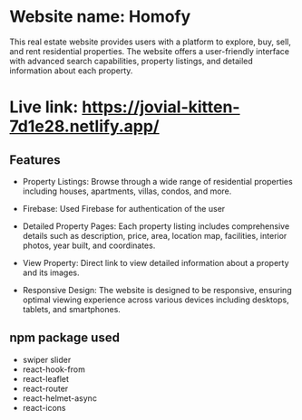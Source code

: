 
# Website name: Homofy

This real estate website provides users with a platform to explore, buy, sell, and rent residential properties. The website offers a user-friendly interface with advanced search capabilities, property listings, and detailed information about each property.

# Live link: https://jovial-kitten-7d1e28.netlify.app/

## Features

- Property Listings: Browse through a wide range of residential properties including houses, apartments, villas, condos, and more.

- Firebase: Used Firebase for authentication of the user

- Detailed Property Pages: Each property listing includes comprehensive details such as description, price, area, location map, facilities, interior photos, year built, and coordinates.

- View Property: Direct link to view detailed information about a property and its images.

- Responsive Design: The website is designed to be responsive, ensuring optimal viewing experience across various devices including desktops, tablets, and smartphones.

## npm package used

- swiper slider
- react-hook-from
- react-leaflet
- react-router
- react-helmet-async
- react-icons



